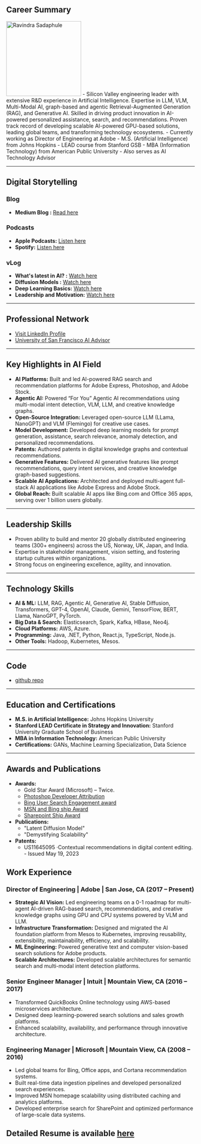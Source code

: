 ## Career Summary
<img src="https://rsadaphule.github.io/assets/images/self_passport_photo.jpeg" alt="Ravindra Sadaphule" width="200" height="200">
- Silicon Valley engineering leader with extensive R&D experience in Artificial Intelligence. Expertise in LLM, VLM, Multi-Modal AI, graph-based and agentic Retrieval-Augmented Generation (RAG), and Generative AI. Skilled in driving product innovation in AI-powered personalized assistance, search, and recommendations. Proven track record of developing scalable AI-powered GPU-based solutions, leading global teams, and transforming technology ecosystems. 
- Currently working as Director of Engineering at Adobe
- M.S. (Artificial Intelligence) from Johns Hopkins 
- LEAD course from Stanford GSB 
- MBA (Information Technology) from American Public University 
- Also serves as AI Technology Advisor

---
## Digital Storytelling 
### Blog
- **Medium Blog :**  [Read here](https://medium.com/@rsadaphule)

### Podcasts
- **Apple Podcasts:** [Listen here](https://podcasts.apple.com/us/podcast/ravindra-sadaphules-podcast/id1749202752)
- **Spotify:** [Listen here](https://open.spotify.com/show/4icwsteok7wCviZm6ePLZl)

### vLog
- **What's latest in AI? :** [Watch here](https://www.youtube.com/playlist?list=PLUoxJpkNeGtChjZ4oyKMQ5ywQeByNNB4b)
- **Diffusion Models :** [Watch here](https://www.youtube.com/watch?v=XtKyblwwBhU&list=PLUoxJpkNeGtBXENtervxTzg3aErpBjgvH)
- **Deep Learning Basics:** [Watch here](https://www.youtube.com/watch?v=St7HV_WYSl0&list=PLUoxJpkNeGtDU2q_GBS6IlCndmbg61vv9)
- **Leadership and Motivation:** [Watch here](https://www.youtube.com/watch?v=IreFLUDRhoc&list=PLUoxJpkNeGtBuGAKUuuG-3ydFqnOewy8b)

---

## Professional Network
- [Visit LinkedIn Profile](https://www.linkedin.com/in/ravinds/)
- [University of San Francisco AI Advisor](https://profed.usfca.edu/ravindra-sadaphule.html)

---

## Key Highlights in AI Field
- **AI Platforms:** Built and led AI-powered RAG search and recommendation platforms for Adobe Express, Photoshop, and Adobe Stock.
- **Agentic AI:** Powered “For You” Agentic AI recommendations using multi-modal intent detection, VLM, LLM, and creative knowledge graphs.
- **Open-Source Integration:** Leveraged open-source LLM (LLama, NanoGPT) and VLM (Flemingo) for creative use cases.
- **Model Development:** Developed deep learning models for prompt generation, assistance, search relevance, anomaly detection, and personalized recommendations.
- **Patents:** Authored patents in digital knowledge graphs and contextual recommendations.
- **Generative Features:** Delivered AI generative features like prompt recommendations, query intent services, and creative knowledge graph-based suggestions.
- **Scalable AI Applications:** Architected and deployed multi-agent full-stack AI applications like Adobe Express and Adobe Stock.
- **Global Reach:** Built scalable AI apps like Bing.com and Office 365 apps, serving over 1 billion users globally.

---

## Leadership Skills
- Proven ability to build and mentor 20 globally distributed engineering teams (300+ engineers) across the US, Norway, UK, Japan, and India.
- Expertise in stakeholder management, vision setting, and fostering startup cultures within organizations.
- Strong focus on engineering excellence, agility, and innovation.

---

## Technology Skills
- **AI & ML:** LLM, RAG, Agentic AI, Generative AI, Stable Diffusion, Transformers, GPT-4, OpenAI, Claude, Gemini, TensorFlow, BERT, Llama, NanoGPT, PyTorch.
- **Big Data & Search:** Elasticsearch, Spark, Kafka, HBase, Neo4j.
- **Cloud Platforms:** AWS, Azure.
- **Programming:** Java, .NET, Python, React.js, TypeScript, Node.js.
- **Other Tools:** Hadoop, Kubernetes, Mesos.

---

## Code

- [github repo](https://github.com/rsadaphule) 

---

## Education and Certifications
- **M.S. in Artificial Intelligence:** Johns Hopkins University
- **Stanford LEAD Certificate in Strategy and Innovation:** Stanford University Graduate School of Business
- **MBA in Information Technology:** American Public University
- **Certifications:** GANs, Machine Learning Specialization, Data Science

---

## Awards and Publications
- **Awards:**
  - Gold Star Award (Microsoft) – Twice.
  - [Photoshop Developer Attribution](https://rsadaphule.github.io/assets/images/Award_Photoshop.jpeg)
  - [Bing User Search Engagement award](https://rsadaphule.github.io/assets/images/Award_bing.jpeg)
  - [MSN and Bing ship Award](https://rsadaphule.github.io/assets/images/Award_MSN_Bing_01.jpeg)
  - [Sharepoint Ship Award](https://rsadaphule.github.io/assets/images/Award_Sharpoint.jpeg)
- **Publications:**
  - "Latent Diffusion Model"
  - "Demystifying Scalability"
- **Patents:**
  - US11645095 ·Contextual recommendations in digital content editing. -  Issued May 19, 2023

## Work Experience

### Director of Engineering | Adobe | San Jose, CA (2017 – Present)
- **Strategic AI Vision:** Led engineering teams on a 0-1 roadmap for multi-agent AI-driven RAG-based search, recommendations, and creative knowledge graphs using GPU and CPU systems powered by VLM and LLM.
- **Infrastructure Transformation:** Designed and migrated the AI foundation platform from Mesos to Kubernetes, improving reusability, extensibility, maintainability, efficiency, and scalability.
- **ML Engineering:** Powered generative text and computer vision-based search solutions for Adobe products.
- **Scalable Architectures:** Developed scalable architectures for semantic search and multi-modal intent detection platforms.


### Senior Engineer Manager | Intuit | Mountain View, CA (2016 – 2017)
- Transformed QuickBooks Online technology using AWS-based microservices architecture.
-	Designed deep learning-powered search solutions and sales growth platforms.
-	Enhanced scalability, availability, and performance through innovative architecture.

### Engineering Manager | Microsoft | Mountain View, CA (2008  – 2016)
-	Led global teams for Bing, Office apps, and Cortana recommendation systems.
-	Built real-time data ingestion pipelines and developed personalized search experiences.
-	Improved MSN homepage scalability using distributed caching and analytics platforms.
-	Developed enterprise search for SharePoint and optimized performance of large-scale data systems.

## Detailed Resume is available [here](https://drive.google.com/file/d/1DUOdc8ME5MtV-h5lq66tN_tQRGfEpGpn/view?usp=sharing)


 

